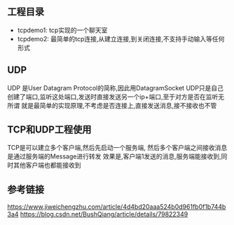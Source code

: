## 工程目录
- tcpdemo1: tcp实现的一个聊天室
- tcpdemo2: 最简单的tcp连接,从建立连接,到关闭连接,不支持手动输入等任何形式
## UDP
UDP 是User Datagram Protocol的简称,因此用DatagramSocket
UDP只是自己创建了端口,监听这处端口,发送时直接发送另一个ip+端口,至于对方是否在监听无所谓
就是最简单的实现原理,不考虑是否连接上,直接发送消息,接不接收也不管

## TCP和UDP工程使用
TCP是可以建立多个客户端,然后先启动一个服务端,
然后多个客户端之间接收消息是通过服务端的Message进行转发
效果是,客户端1发送的消息,服务端能接收到,同时其他客户端也都能接收到

## 参考链接
https://www.jiweichengzhu.com/article/4d4bd20aaa524b0d961fb0f1b744b3a4
https://blog.csdn.net/BushQiang/article/details/79822349